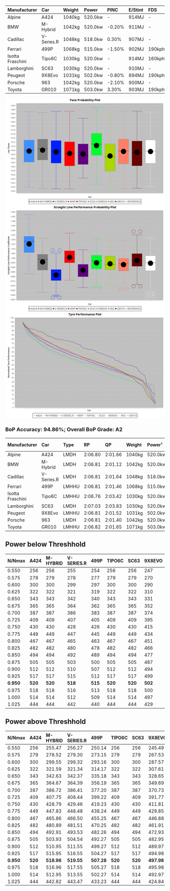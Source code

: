 | Manufacturer     | Car        | Weight | Power   | PINC    | E/Stint | FDS     |
|:-|:-|:-|:-|:-|:-|:-|
| Alpine           | A424       | 1040kg | 520.0kw |    -    | 914MJ   |    -    |
| BMW              | M-Hybrid   | 1042kg | 520.0kw | -0.20%  | 911MJ   |    -    |
| Cadillac         | V-Series.R | 1048kg | 518.0kw | 0.30%   | 907MJ   |    -    |
| Ferrari          | 499P       | 1068kg | 515.0kw | -1.50%  | 902MJ   | 190kph  |
| Isotta Fraschini | Tipo6C     | 1030kg | 520.0kw |    -    | 914MJ   | 160kph  |
| Lamborghini      | SC63       | 1030kg | 520.0kw |    -    | 910MJ   |    -    |
| Peugeot          | 9X8Evo     | 1031kg | 502.0kw | -0.80%  | 894MJ   | 190kph  |
| Porsche          | 963        | 1042kg | 520.0kw | -2.10%  | 900MJ   |    -    |
| Toyota           | GR010      | 1071kg | 503.0kw | 3.30%   | 903MJ   | 190kph  |

![PACECHART](./IMG/AUTO.png)
![STRAIGHTLINEPERFORMANCECHART](./IMG/AUTO_sp.png)
![TYREPERFORMANCECHART](./IMG/AUTO_tw.png)

### BoP Accuracy: 94.86%; Overall BoP Grade: A2
| Manufacturer     | Car        | Type  | RP      | QP      | Weight | Power¹  | Threshhold | PINC    | Power²   | E/Stint | AVG Vmax  | FDS     | RDLC | L/Stint | BOP-Grade | Model Accuracy | Model Points | Match%  | SimDiff |
|:-|:-|:-|:-|:-|:-|:-|:-|:-|:-|:-|:-|:-|:-|:-|:-|:-|:-|:-|:-|
| Alpine           | A424       | LMDH  | 2:06.80 | 2:01.66 | 1040kg | 520.0kw | 0.0kph     |    -    | 520.00kw |  914MJ  | 312.86kph |    -    | 1.01 | 25      | ~A1       | 86.43%         | 618          | 98.44%  | ±2.41s  |
| BMW              | M-Hybrid   | LMDH  | 2:06.81 | 2:01.12 | 1042kg | 520.0kw | 250.0kph   | -0.20%  | 519.00kw |  911MJ  | 309.60kph |    -    | 1.01 | 25      | +A2       | 93.77%         | 1672         | 92.70%  | ±2.68s  |
| Cadillac         | V-Series.R | LMDH  | 2:06.81 | 2:01.64 | 1048kg | 518.0kw | 250.0kph   | 0.30%   | 519.60kw |  907MJ  | 305.90kph |    -    | 1.01 | 25      | ~A1       | 83.12%         | 1921         | 100.00% | ±3.33s  |
| Ferrari          | 499P       | LMHHU | 2:06.81 | 2:01.46 | 1068kg | 515.0kw | 250.0kph   | -1.50%  | 507.30kw |  902MJ  | 307.71kph | 190kph  | 1.02 | 25      | ~A1       | 69.49%         | 1950         | 100.00% | ±2.92s  |
| Isotta Fraschini | Tipo6C     | LMHHU | 2:06.76 | 2:03.42 | 1030kg | 520.0kw | 0.0kph     |    -    | 520.00kw |  914MJ  | 308.99kph | 160kph  | 1.08 | 25      | +C1       | 73.56%         | 64           | 75.36%  | ±2.88s  |
| Lamborghini      | SC63       | LMDH  | 2:07.03 | 2:03.83 | 1030kg | 520.0kw | 0.0kph     |    -    | 520.00kw |  910MJ  | 310.05kph |    -    | 1.06 | 25      | +B1       | 95.82%         | 459          | 87.26%  | ±2.70s  |
| Peugeot          | 9X8Evo     | LMHHU | 2:06.81 | 2:01.52 | 1031kg | 502.0kw | 250.0kph   | -0.80%  | 498.00kw |  894MJ  | 307.71kph | 190kph  | 1.02 | 25      | ~A1       | 66.97%         | 221          | 100.00% | ±2.84s  |
| Porsche          | 963        | LMDH  | 2:06.81 | 2:01.40 | 1042kg | 520.0kw | 250.0kph   | -2.10%  | 509.10kw |  900MJ  | 307.98kph |    -    | 1.01 | 25      | ~A1       | 81.02%         | 5243         | 100.00% | ±2.17s  |
| Toyota           | GR010      | LMHHU | 2:06.82 | 2:01.65 | 1071kg | 503.0kw | 250.0kph   | 3.30%   | 519.60kw |  903MJ  | 307.43kph | 190kph  | 1.01 | 25      | ~A1       | 73.70%         | 2701         | 100.00% | ±3.33s  |

## Power below Threshhold
| N/Nmax    | A424    | M-HYBRID | V-SERIES.R | 499P    | TIPO6C  | SC63    | 9X8EVO  | 963     | GR010   |
|:-|:-|:-|:-|:-|:-|:-|:-|:-|:-|
|  0.550    |  256    |  256     |  255       |  254    |  256    |  256    |  247    |  256    |  248    |
|  0.575    |  279    |  279     |  278       |  277    |  279    |  279    |  270    |  279    |  271    |
|  0.600    |  300    |  300     |  299       |  297    |  300    |  300    |  290    |  300    |  291    |
|  0.625    |  322    |  322     |  321       |  319    |  322    |  322    |  310    |  322    |  311    |
|  0.650    |  343    |  343     |  342       |  340    |  343    |  343    |  331    |  343    |  332    |
|  0.675    |  365    |  365     |  364       |  362    |  365    |  365    |  352    |  365    |  353    |
|  0.700    |  387    |  387     |  386       |  383    |  387    |  387    |  374    |  387    |  374    |
|  0.725    |  409    |  409     |  407       |  405    |  409    |  409    |  395    |  409    |  395    |
|  0.750    |  430    |  430     |  428       |  426    |  430    |  430    |  415    |  430    |  416    |
|  0.775    |  449    |  449     |  447       |  445    |  449    |  449    |  434    |  449    |  435    |
|  0.800    |  467    |  467     |  465       |  463    |  467    |  467    |  451    |  467    |  452    |
|  0.825    |  482    |  482     |  480       |  478    |  482    |  482    |  466    |  482    |  467    |
|  0.850    |  494    |  494     |  492       |  489    |  494    |  494    |  477    |  494    |  478    |
|  0.875    |  505    |  505     |  503       |  500    |  505    |  505    |  487    |  505    |  488    |
|  0.900    |  512    |  512     |  510       |  507    |  512    |  512    |  494    |  512    |  495    |
|  0.925    |  517    |  517     |  515       |  512    |  517    |  517    |  499    |  517    |  500    |
| **0.950** | **520** | **520**  | **518**    | **515** | **520** | **520** | **502** | **520** | **503** |
|  0.975    |  518    |  518     |  516       |  513    |  518    |  518    |  500    |  518    |  501    |
|  1.000    |  514    |  514     |  512       |  509    |  514    |  514    |  497    |  514    |  498    |
|  1.025    |  444    |  444     |  442       |  440    |  444    |  444    |  429    |  444    |  430    |

## Power above Threshhold
| N/Nmax    | A424    | M-HYBRID   | V-SERIES.R | 499P       | TIPO6C  | SC63    | 9X8EVO     | 963        | GR010      |
|:-|:-|:-|:-|:-|:-|:-|:-|:-|:-|
|  0.550    |  256    |  255.47    |  256.27    |  250.14    |  256    |  256    |  245.49    |  251.04    |  256.30    |
|  0.575    |  279    |  278.52    |  279.30    |  273.15    |  279    |  279    |  267.53    |  274.04    |  279.32    |
|  0.600    |  300    |  299.55    |  299.32    |  293.16    |  300    |  300    |  287.57    |  294.05    |  299.35    |
|  0.625    |  322    |  321.59    |  321.34    |  314.17    |  322    |  322    |  307.61    |  315.05    |  321.37    |
|  0.650    |  343    |  342.63    |  342.37    |  335.18    |  343    |  343    |  328.65    |  336.05    |  342.39    |
|  0.675    |  365    |  364.67    |  364.39    |  356.19    |  365    |  365    |  349.69    |  357.06    |  364.42    |
|  0.700    |  387    |  386.72    |  386.41    |  377.20    |  387    |  387    |  370.73    |  379.06    |  386.45    |
|  0.725    |  409    |  407.75    |  408.44    |  399.22    |  409    |  409    |  391.77    |  400.06    |  408.47    |
|  0.750    |  430    |  428.79    |  429.46    |  419.23    |  430    |  430    |  411.81    |  421.07    |  429.50    |
|  0.775    |  449    |  447.83    |  448.48    |  438.24    |  449    |  449    |  429.85    |  440.07    |  448.52    |
|  0.800    |  467    |  465.86    |  466.50    |  455.25    |  467    |  467    |  446.88    |  457.07    |  466.54    |
|  0.825    |  482    |  480.89    |  481.51    |  470.25    |  482    |  482    |  461.91    |  472.07    |  481.56    |
|  0.850    |  494    |  492.91    |  493.53    |  482.26    |  494    |  494    |  472.93    |  484.08    |  493.57    |
|  0.875    |  505    |  503.93    |  504.54    |  492.27    |  505    |  505    |  482.95    |  494.08    |  504.58    |
|  0.900    |  512    |  510.95    |  511.55    |  499.27    |  512    |  512    |  489.97    |  501.08    |  511.59    |
|  0.925    |  517    |  515.95    |  516.55    |  504.27    |  517    |  517    |  494.98    |  506.08    |  516.60    |
| **0.950** | **520** | **518.96** | **519.55** | **507.28** | **520** | **520** | **497.98** | **509.08** | **519.60** |
|  0.975    |  518    |  516.96    |  517.55    |  505.27    |  518    |  518    |  495.98    |  507.08    |  517.60    |
|  1.000    |  514    |  512.95    |  513.55    |  502.27    |  514    |  514    |  492.97    |  504.08    |  513.59    |
|  1.025    |  444    |  442.82    |  443.47    |  433.23    |  444    |  444    |  424.84    |  435.07    |  443.51    |

